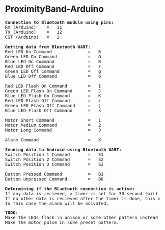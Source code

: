 # ProximityBand-Arduino

<pre>
<b>Connection to Bluetooth module using pins:</b>
RX (Arduino) 	= 	11
TX (Arduino) 	= 	12
CST (Arduino) 	= 	2

<b>Getting data from Bluetooth UART:</b>
Red LED On Command         		=	R
Green LED On Command       		=	G
Blue LED On Command        		=	B
Red LED Off Command        		=	r
Green LED Off Command      		=	g
Blue LED Off Command       		=	b

Red LED Flash On Command    	=	I
Green LED Flash On Command  	=	J
Blue LED Flash On Command   	=	K
Red LED Flash Off Command   	=	i
Green LED Flash Off Command 	=	j
Blue LED Flash Off Command  	=	k

Motor Short Command      	 	=	1
Motor Medium Command     	 	=	2
Motor Long Command       	 	=	3

Alarm Command           	 	=	X

<b>Sending data to Android using Bluetooth UART:</b>
Switch Position 1 Command  		=	S1
Switch Position 2 Command  		=	S2
Switch Position 3 Command  		=	S3

Button Pressed Command    		=	B1
Button Unpressed Command  		=	B0

<b>Determining if the Bluetooth connection is active:</b>
If any data is recieved, a timer is set for 30 second (will be chaged to 3 seconds).
If no other data is recieved after the timer is done, this means that the connection is not active.
In this case the alarm will be acivated.
</pre>
<pre>
<b>TODO:</b>
Make the LEDs flash in unison or some other pattern instead of on their own induvidual timers.
Make the motor pulse in some preset pattern.
</pre>
